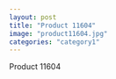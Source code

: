 ```yaml
---
layout: post
title: "Product 11604"
image: "product11604.jpg"
categories: "category1"
---
```

Product 11604
